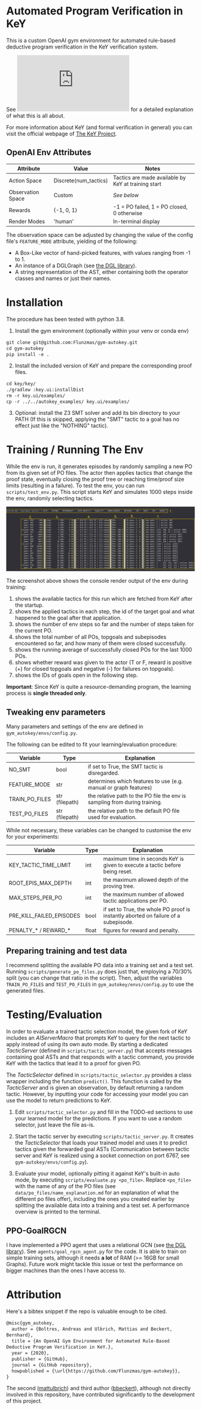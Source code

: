 # Automated Program Verification in KeY

This is a custom OpenAI gym environment for automated rule-based deductive program verification in the KeY verification system.

See ![This PDF](https://github.com/Flunzmas/gym-autokey/blob/master/background_explanation/gym-autokey_explanation.pdf) for a detailed explanation of what this is all about.

For more information about KeY (and formal verification in general) you can visit the official webpage of [The KeY Project](https://www.key-project.org/).

## OpenAI Env Attributes

| Attribute         | Value                    | Notes                                                      |
|-------------------|--------------------------|------------------------------------------------------------|
| Action Space      | Discrete(num_tactics)    | Tactics are made available by KeY at training start        |
| Observation Space | Custom                   | _See below_                                                |
| Rewards           | {-1, 0, 1}               | -1 = PO failed, 1 = PO closed, 0 otherwise                 |
| Render Modes      | 'human'                  | In-terminal display                                        |

The observation space can be adjusted by changing the value of the config file's `FEATURE_MODE` attribute, yielding of the following:
* A Box-Like vector of hand-picked features, with values ranging from -1 to 1.
* An instance of a DGLGraph (see [the DGL library](https://docs.dgl.ai/index.html)).
* A string representation of the AST, either containing both the operator classes and names or just their names.

# Installation

The procedure has been tested with python 3.8.


1. Install the gym environment (optionally within your venv or conda env)
```
git clone git@github.com:Flunzmas/gym-autokey.git
cd gym-autokey
pip install -e .
```

2. Install the included version of KeY and prepare the corresponding proof files.
```
cd key/key/
./gradlew :key.ui:installDist
rm -r key.ui/examples/
cp -r ../../autokey_examples/ key.ui/examples/
```

3. Optional: install the Z3 SMT solver and add its bin directory to your PATH (If this is skipped, applying the "SMT" tactic to a goal has no effect just like the "NOTHING" tactic).

# Training / Running The Env

While the env is run, it generates episodes by randomly sampling a new PO from its given set of PO files. The actor then applies tactics that change the proof state, eventually closing the proof tree or reaching time/proof size limits (resulting in a failure). To test the env, you can run `scripts/test_env.py`. This script starts KeY and simulates 1000 steps inside the env, randomly selecting tactics. 

![autokey_test_scr](img/autokey_test_scr.png)

The screenshot above shows the console render output of the env during training:

1. shows the available tactics for this run which are fetched from KeY after the startup.
2. shows the applied tactics in each step, the id of the target goal and what happened to the goal after that application.
3. shows the number of env steps so far and the number of steps taken for the current PO.
4. shows the total number of all POs, topgoals and subepisodes encountered so far, and how many of them were closed successfully.
5. shows the running average of successfully closed POs for the last 1000 POs.
6. shows whether reward was given to the actor (T or F, reward is positive (+) for closed topgoals and negative (-) for failures on topgoals).
7. shows the IDs of goals open in the following step.

__Important__: Since KeY is quite a resource-demanding program, the learning process is __single threaded only__.

## Tweaking env parameters

Many parameters and settings of the env are defined in `gym_autokey/envs/config.py`.

The following can be edited to fit your learning/evaluation procedure:

| Variable       | Type           | Explanation                                                                |
|----------------|----------------|----------------------------------------------------------------------------|
| NO_SMT         | bool           | if set to True, the SMT tactic is disregarded.                             |
| FEATURE_MODE   | str            | determines which features to use (e.g. manual or graph features)           |
| TRAIN_PO_FILES | str (filepath) | the relative path to the PO file the env is sampling from during training. |
| TEST_PO_FILES  | str (filepath) | the relative path to the default PO file used for evaluation.              |

While not necessary, these variables can be changed to customise the env for your experiments:

| Variable                 | Type  | Explanation                                                                         |
|--------------------------|-------|-------------------------------------------------------------------------------------|
| KEY_TACTIC_TIME_LIMIT    | int   | maximum time in seconds KeY is given to execute a tactic before being reset.        |
| ROOT_EPIS_MAX_DEPTH      | int   | the maximum allowed depth of the proving tree.                                      |
| MAX_STEPS_PER_PO         | int   | the maximum number of allowed tactic applications per PO.                           |
| PRE_KILL_FAILED_EPISODES | bool  | if set to True, the whole PO proof is instantly aborted on failure of a subepisode. |
| PENALTY_* / REWARD_*     | float | figures for reward and penalty.                                                     |

## Preparing training and test data

I recommend splitting the available PO data into a training set and a test set. Running `scripts/generate_po_files.py` does just that, employing a 70/30% split (you can change that ratio in the script). Then, adjust the variables `TRAIN_PO_FILES` and `TEST_PO_FILES` in `gym_autokey/envs/config.py` to use the generated files.

# Testing/Evaluation

In order to evaluate a trained tactic selection model, the given fork of KeY includes an _AIServerMacro_ that prompts KeY to query for the next tactic to apply instead of using its own auto mode. By starting a dedicated _TacticServer_ (defined in `scripts/tactic_server.py`) that accepts messages containing goal ASTs and that responds with a tactic command, you provide KeY with the tactics that lead it to a proof for given PO.

The _TacticSelector_ defined in `scripts/tactic_selector.py` provides a class wrapper including the function `predict()`. This function is called by the _TacticServer_ and is given an observation, by default returning a random tactic. However, by inputting your code for accessing your model you can use the model to return predictions to KeY.

1. Edit `scripts/tactic_selector.py` and fill in the TODO-ed sections to use your learned model for the predictions. If you want to use a random selector, just leave the file as-is.

2. Start the tactic server by executing `scripts/tactic_server.py`. It creates the _TacticSelector_ that loads your trained model and uses it to predict tactics given the forwarded goal ASTs (Communication between tactic server and KeY is realized using a socket connection on port 6767, see `gym-autokey/envs/config.py`).

3. Evaluate your model, optionally pitting it against KeY's built-in auto mode, by executing `scripts/evaluate.py <po_file>`. Replace `<po_file>` with the name of any of the PO files (see `data/po_files/name_explanation.md` for an explanation of what the different po files offer), including the ones you created earlier by splitting the available data into a training and a test set. A performance overview is printed to the terminal.

## PPO-GoalRGCN

I have implemented a PPO agent that uses a relational GCN (see [the DGL library](https://docs.dgl.ai/index.html)). See `agents/goal_rgcn_agent.py` for the code.
It is able to train on simple training sets, although it needs **a lot** of RAM (>= 16GB for small Graphs). Future work might tackle this issue or test the performance on bigger machines than the ones I have access to.

# Attribution

Here's a bibtex snippet if the repo is valuable enough to be cited.

```
@misc{gym_autokey,
  author = {Boltres, Andreas and Ulbrich, Mattias and Beckert, Bernhard},
  title = {An OpenAI Gym Environment for Automated Rule-Based Deductive Program Verification in KeY.},
  year = {2020},
  publisher = {GitHub},
  journal = {GitHub repository},
  howpublished = {\url{https://github.com/Flunzmas/gym-autokey}},
}
```

The second ([mattulbrich](https://github.com/mattulbrich)) and third author ([bbeckert](https://github.com/bbeckert)), although not directly involved in this repository, have contributed significantly to the development of this project.
